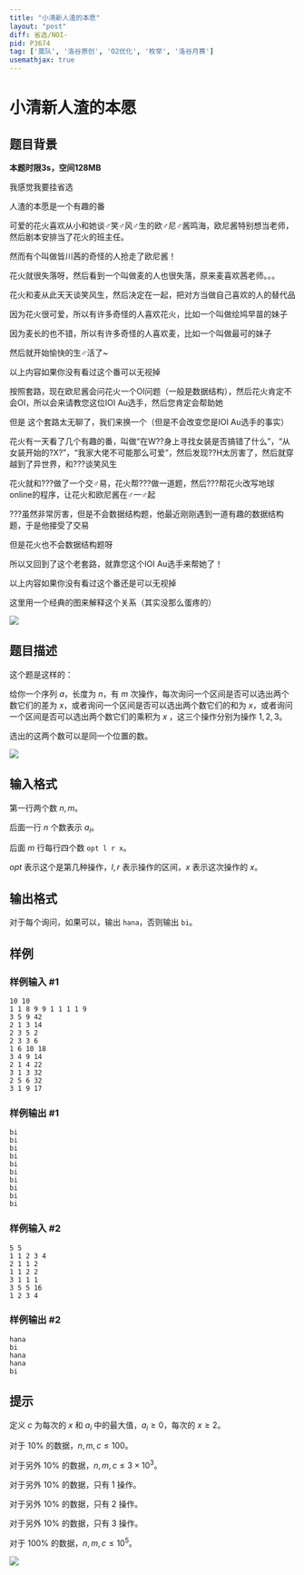```yaml
---
title: "小清新人渣的本愿"
layout: "post"
diff: 省选/NOI-
pid: P3674
tag: ['莫队', '洛谷原创', 'O2优化', '枚举', '洛谷月赛']
usemathjax: true
---
```


# 小清新人渣的本愿
## 题目背景

**本题时限3s，空间128MB**

我感觉我要挂省选

人渣的本愿是一个有趣的番

可爱的花火喜欢从小和她谈♂笑♂风♂生的欧♂尼♂酱鸣海，欧尼酱特别想当老师，然后剧本安排当了花火的班主任。

然而有个叫做皆川茜的奇怪的人抢走了欧尼酱！

花火就很失落呀，然后看到一个叫做麦的人也很失落，原来麦喜欢茜老师。。。

花火和麦从此天天谈笑风生，然后决定在一起，把对方当做自己喜欢的人的替代品

因为花火很可爱，所以有许多奇怪的人喜欢花火，比如一个叫做绘鸠早苗的妹子

因为麦长的也不错，所以有许多奇怪的人喜欢麦，比如一个叫做最可的妹子

然后就开始愉快的生♂活了~

以上内容如果你没有看过这个番可以无视掉


按照套路，现在欧尼酱会问花火一个OI问题（一般是数据结构），然后花火肯定不会OI，所以会来请教您这位IOI Au选手，然后您肯定会帮助她

但是
这个套路太无聊了，我们来换一个（但是不会改变您是IOI Au选手的事实）

花火有一天看了几个有趣的番，叫做“在W??身上寻找女装是否搞错了什么”，“从女装开始的?X?”，“我家大佬不可能那么可爱”，然后发现??H太厉害了，然后就穿越到了异世界，和???谈笑风生

花火就和???做了一个交♂易，花火帮???做一道题，然后???帮花火改写地球online的程序，让花火和欧尼酱在♂一♂起

???虽然非常厉害，但是不会数据结构题，他最近刚刚遇到一道有趣的数据结构题，于是他接受了交易

但是花火也不会数据结构题呀

所以又回到了这个老套路，就靠您这个IOI Au选手来帮她了！

以上内容如果你没有看过这个番还是可以无视掉

这里用一个经典的图来解释这个关系（其实没那么蛋疼的）

![](https://cdn.luogu.com.cn/upload/pic/4628.png)

## 题目描述

这个题是这样的：

给你一个序列 $a$，长度为 $n$，有 $m$ 次操作，每次询问一个区间是否可以选出两个数它们的差为 $x$，或者询问一个区间是否可以选出两个数它们的和为 $x$，或者询问一个区间是否可以选出两个数它们的乘积为 $x$ ，这三个操作分别为操作 $1,2,3$。

选出的这两个数可以是同一个位置的数。

![](https://cdn.luogu.com.cn/upload/pic/4629.png)

## 输入格式

第一行两个数 $n,m$。

后面一行 $n$ 个数表示 $a_i$。

后面 $m$ 行每行四个数 `opt l r x`。

$opt$ 表示这个是第几种操作，$l,r$ 表示操作的区间，$x$ 表示这次操作的 $x$。
## 输出格式

对于每个询问，如果可以，输出 `hana`，否则输出 `bi`。

## 样例

### 样例输入 #1
```
10 10
1 1 8 9 9 1 1 1 1 9 
3 5 9 42
2 1 3 14
2 3 5 2
2 3 3 6
1 6 10 18
3 4 9 14
2 1 4 22
3 1 3 32
2 5 6 32
3 1 9 17
```
### 样例输出 #1
```
bi
bi
bi
bi
bi
bi
bi
bi
bi
bi

```
### 样例输入 #2
```
5 5
1 1 2 3 4
2 1 1 2
1 1 2 2
3 1 1 1
3 5 5 16
1 2 3 4
```
### 样例输出 #2
```
hana
bi
hana
hana
bi
```
## 提示

定义 $c$ 为每次的 $x$ 和 $a_i$ 中的最大值，$a_i \geq 0$，每次的 $x\geq 2$。

对于 $10\%$ 的数据，$n,m,c \leq 100$。

对于另外 $10\%$ 的数据，$n,m,c \leq 3\times 10^3$。

对于另外 $10\%$ 的数据，只有 $1$ 操作。

对于另外 $10\%$ 的数据，只有 $2$ 操作。
 
对于另外 $10\%$ 的数据，只有 $3$ 操作。

对于 $100\%$ 的数据，$n,m,c \leq 10^5$。

![](https://cdn.luogu.com.cn/upload/pic/4630.png)

